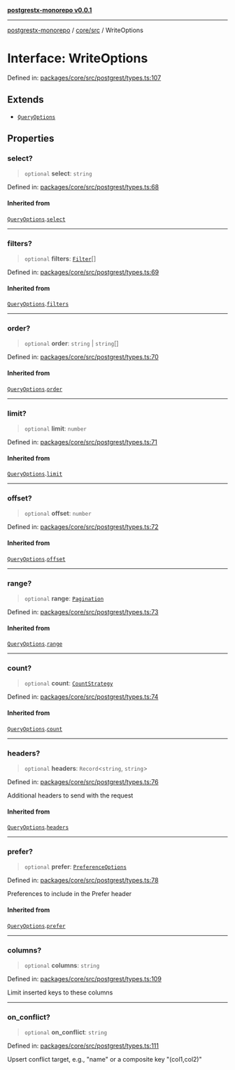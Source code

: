 [**postgrestx-monorepo v0.0.1**](../../../README.md)

---

[postgrestx-monorepo](../../../README.md) / [core/src](../README.md) / WriteOptions

# Interface: WriteOptions

Defined in: [packages/core/src/postgrest/types.ts:107](https://github.com/samuelagm/postgrestx/blob/7b606dc406c6da40c0579c7268eb7cd998b69db8/packages/core/src/postgrest/types.ts#L107)

## Extends

- [`QueryOptions`](QueryOptions.md)

## Properties

### select?

> `optional` **select**: `string`

Defined in: [packages/core/src/postgrest/types.ts:68](https://github.com/samuelagm/postgrestx/blob/7b606dc406c6da40c0579c7268eb7cd998b69db8/packages/core/src/postgrest/types.ts#L68)

#### Inherited from

[`QueryOptions`](QueryOptions.md).[`select`](QueryOptions.md#select)

---

### filters?

> `optional` **filters**: [`Filter`](Filter.md)[]

Defined in: [packages/core/src/postgrest/types.ts:69](https://github.com/samuelagm/postgrestx/blob/7b606dc406c6da40c0579c7268eb7cd998b69db8/packages/core/src/postgrest/types.ts#L69)

#### Inherited from

[`QueryOptions`](QueryOptions.md).[`filters`](QueryOptions.md#filters)

---

### order?

> `optional` **order**: `string` \| `string`[]

Defined in: [packages/core/src/postgrest/types.ts:70](https://github.com/samuelagm/postgrestx/blob/7b606dc406c6da40c0579c7268eb7cd998b69db8/packages/core/src/postgrest/types.ts#L70)

#### Inherited from

[`QueryOptions`](QueryOptions.md).[`order`](QueryOptions.md#order)

---

### limit?

> `optional` **limit**: `number`

Defined in: [packages/core/src/postgrest/types.ts:71](https://github.com/samuelagm/postgrestx/blob/7b606dc406c6da40c0579c7268eb7cd998b69db8/packages/core/src/postgrest/types.ts#L71)

#### Inherited from

[`QueryOptions`](QueryOptions.md).[`limit`](QueryOptions.md#limit)

---

### offset?

> `optional` **offset**: `number`

Defined in: [packages/core/src/postgrest/types.ts:72](https://github.com/samuelagm/postgrestx/blob/7b606dc406c6da40c0579c7268eb7cd998b69db8/packages/core/src/postgrest/types.ts#L72)

#### Inherited from

[`QueryOptions`](QueryOptions.md).[`offset`](QueryOptions.md#offset)

---

### range?

> `optional` **range**: [`Pagination`](Pagination.md)

Defined in: [packages/core/src/postgrest/types.ts:73](https://github.com/samuelagm/postgrestx/blob/7b606dc406c6da40c0579c7268eb7cd998b69db8/packages/core/src/postgrest/types.ts#L73)

#### Inherited from

[`QueryOptions`](QueryOptions.md).[`range`](QueryOptions.md#range)

---

### count?

> `optional` **count**: [`CountStrategy`](../type-aliases/CountStrategy.md)

Defined in: [packages/core/src/postgrest/types.ts:74](https://github.com/samuelagm/postgrestx/blob/7b606dc406c6da40c0579c7268eb7cd998b69db8/packages/core/src/postgrest/types.ts#L74)

#### Inherited from

[`QueryOptions`](QueryOptions.md).[`count`](QueryOptions.md#count)

---

### headers?

> `optional` **headers**: `Record`\<`string`, `string`\>

Defined in: [packages/core/src/postgrest/types.ts:76](https://github.com/samuelagm/postgrestx/blob/7b606dc406c6da40c0579c7268eb7cd998b69db8/packages/core/src/postgrest/types.ts#L76)

Additional headers to send with the request

#### Inherited from

[`QueryOptions`](QueryOptions.md).[`headers`](QueryOptions.md#headers)

---

### prefer?

> `optional` **prefer**: [`PreferenceOptions`](PreferenceOptions.md)

Defined in: [packages/core/src/postgrest/types.ts:78](https://github.com/samuelagm/postgrestx/blob/7b606dc406c6da40c0579c7268eb7cd998b69db8/packages/core/src/postgrest/types.ts#L78)

Preferences to include in the Prefer header

#### Inherited from

[`QueryOptions`](QueryOptions.md).[`prefer`](QueryOptions.md#prefer)

---

### columns?

> `optional` **columns**: `string`

Defined in: [packages/core/src/postgrest/types.ts:109](https://github.com/samuelagm/postgrestx/blob/7b606dc406c6da40c0579c7268eb7cd998b69db8/packages/core/src/postgrest/types.ts#L109)

Limit inserted keys to these columns

---

### on_conflict?

> `optional` **on_conflict**: `string`

Defined in: [packages/core/src/postgrest/types.ts:111](https://github.com/samuelagm/postgrestx/blob/7b606dc406c6da40c0579c7268eb7cd998b69db8/packages/core/src/postgrest/types.ts#L111)

Upsert conflict target, e.g., "name" or a composite key "(col1,col2)"
